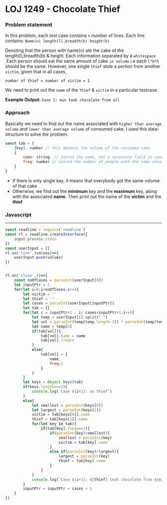# LOJ 1249 - Chocolate Thief

### Problem statement
In this problem, each test case contains `n` number of lines. Each line contains:
 `Name(n) length(l),breadth(b) height(h)`

Denoting that the person with name(n) ate the cake of the length(l),breadth(b) & height. Each information separated by a `whitespace` .Each person should eat the same amount of cake `in volume` i.e each `l*b*h` should be the same.
However, one single `thief` stole a portion from another `victim`, given that in all cases, 
```
number of thief = number of victim = 1
```
We need to print out the `name` of the `thief` & `victim` in a particular testcase.

**Example Output:** `Case 1: mun took chocolate from all` 

### Approach

Basically we need to find out the name associated with `higher than average volume`  and `lower than average volume` 
of consumed cake. I used this data-structure to solve the problem:
```js
const tab = {
    [key]: number // this denotes the volume of the consumed cake
    {
        name: string  // stored the name, not a necessary field in case of non-thiefs/non-victims
        freq: number // stored the number of people with the same volume i.e, the key
    }
}
```

- If there is only single key, it means that everybody got the same volume of that cake
- Otherwise, we find out the **minimum** key and the **maximum** key, along with the associated **name**. Then print out the name of the **victim** and the **thief**

### Javascript
-----
```js
const readline = require('readline')
const rl = readline.createInterface({
    input:process.stdin
})
const userInput = []
rl.on('line',(values)=>{
    userInput.push(values)
})


rl.on('close',()=>{
    const noOfCases = parseInt(userInput[0])
    let inputPtr = 1
    for(let i=0;i<noOfCases;i++){
        let victim = ''
        let thief = ''
        let cases = parseInt(userInput[inputPtr])
        let tab = {}
        for(let i = inputPtr+1 ; i< cases+inputPtr+1;i++){
            let temp = userInput[i].split(" ")
            let vol = parseInt(temp[temp.length-1]) * parseInt(temp[temp.length-2]) * parseInt(temp[temp.length-3])
            let name = temp[0]
            if(tab[vol]){
                tab[vol].name = name
                tab[vol].freq++
            }
            else{
                tab[vol] = {
                    name,
                    freq:1
                }
            }
        }
        let keys = Object.keys(tab)
        if(keys.length===1){
            console.log(`Case ${i+1}: no thief`)
        }
        else{
            let smallest = parseInt(keys[0])
            let largest = parseInt(keys[1])
            victim = tab[keys[0]].name
            thief = tab[keys[1]].name
            for(let key in tab){
                if(tab[key].freq===1){
                    if(parseInt(key)<smallest){
                        smallest = parseInt(key)
                        victim = tab[key].name
                    }
                    else if(parseInt(key)>largest){
                        largest = parseInt(key)
                        thief = tab[key].name
                    }
                }
            }
            console.log(`Case ${i+1}: ${thief} took chocolate from ${victim}`)
        }
        inputPtr = inputPtr + cases + 1
    }
})
```
